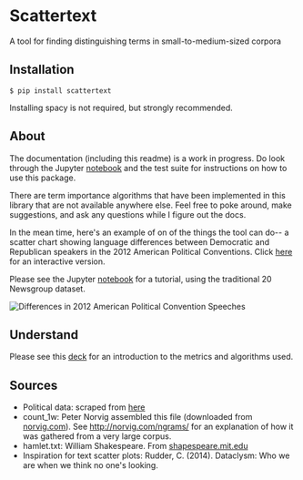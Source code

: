 # Scattertext
A tool for finding distinguishing terms in small-to-medium-sized corpora

## Installation

`$ pip install scattertext`

Installing spacy is not required, but strongly recommended.

## About 

The documentation (including this readme) is a work in progress.  Do look through the Jupyter [notebook](https://jasonkessler.github.io/20%20Newsgroup%20Demo.html) and the test suite for instructions on how to use this package.

There are term importance algorithms that have been implemented in this library that are not available anywhere else.  Feel free to poke around, make suggestions, and ask any questions while I figure out the docs.

In the mean time, here's an example of on of the things the tool can do-- a scatter chart showing language differences between Democratic and Republican speakers in the 2012 American Political Conventions.  Click [here](https://jasonkessler.github.io/fig.html) for an interactive version.

Please see the Jupyter [notebook](https://jasonkessler.github.io/20%20Newsgroup%20Demo.html) for a tutorial, using the traditional 20 Newsgroup dataset.


![Differences in 2012 American Political Convention Speeches](https://raw.githubusercontent.com/JasonKessler/text-to-ideas/master/screen_shot.png)

## Understand

Please see this [deck](https://www.slideshare.net/JasonKessler/turning-unstructured-content-into-kernels-of-ideas) for an introduction to the metrics and algorithms used.

## Sources
* Political data: scraped from [here](http://www.nytimes.com/interactive/2012/09/06/us/politics/convention-word-counts.html?_r=0)
* count_1w: Peter Norvig assembled this file (downloaded from [norvig.com](http://norvig.com/ngrams/count_1w.txt)). See http://norvig.com/ngrams/ for an explanation of how it was gathered from a very large corpus.
* hamlet.txt: William Shakespeare. From [shapespeare.mit.edu](http://shakespeare.mit.edu/hamlet/full.html)
* Inspiration for text scatter plots: Rudder, C. (2014). Dataclysm: Who we are when we think no one's looking.
